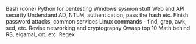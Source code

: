 Bash (done)
Python for pentesting
Windows sysmon stuff
Web and API security
Understand AD, NTLM, authentication, pass the hash etc.
Finish password attacks, common services
Linux commands -  find, grep, awk, sed, etc.
Revise networking and cryptography
Owasp top 10
Math behind RS, elgamal, crt, etc.
Regex